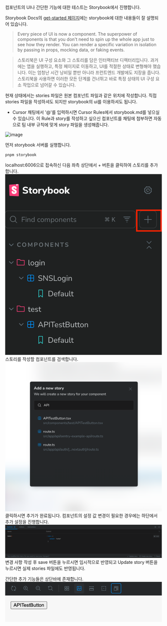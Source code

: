 컴포넌트의 UI나 간단한 기능에 대한 테스트는 Storybook에서 진행합니다.

Storybook Docs의 [get-started 페이지](https://storybook.js.org/docs/get-started/why-storybook)에는 storybook에 대한 내용들이 잘 설명되어 있습니다.
> Every piece of UI is now a component. The superpower of components is that you don't need to spin up the whole app just to see how they render. You can render a specific variation in isolation by passing in props, mocking data, or faking events.

> 스토리북은 UI 구성 요소와 그 스토리를 담은 인터랙티브 디렉터리입니다. 과거에는 앱을 실행하고, 특정 페이지로 이동하고, UI를 적절한 상태로 변형해야 했습니다. 이는 엄청난 시간 낭비일 뿐만 아니라 프런트엔드 개발에도 지장을 줍니다. 스토리북을 사용하면 이러한 모든 단계를 건너뛰고 바로 특정 상태의 UI 구성 요소 작업으로 넘어갈 수 있습니다.

현재 상태에서는 stories 파일은 원본 컴포넌트 파일과 같은 위치에 작성합니다. 직접 stories 파일을 작성하셔도 되지만 storybook의 ui를 이용하셔도 됩니다.
* Cursor 채팅에서 '@'를 입력하시면 Cursor Rules에서 storybook.md를 넣으실 수 있습니다. 이 Rule과 story를 작성하고 싶으신 컴포넌트를 채팅에 첨부하면 자동으로 팀 내부 규칙에 맞게 story 파일을 생성해줍니다.
<img width="797" height="150" alt="image" src="https://github.com/user-attachments/assets/dc4a6304-9ea4-4cfd-b70c-243893935898" />


먼저 storybook 서버를 실행합니다.
``` zsh
pnpm storybook
```
localhost:6006으로 접속하신 다음 좌측 상단에서 + 버튼을 클릭하여 스토리를 추가합니다.
![image](uploads/5c0ea5da335253a2589552791a98c0ef/image.png)  
스토리를 작성할 컴포넌트를 검색합니다.
![image](uploads/e8c8d0fe2626e175041d359839ab35e1/image.png)  
클릭하시면 추가가 완료됩니다. 컴포넌트의 설정 값 변경이 필요한 경우에는 하단에서 추가 설정을 진행합니다.  
![image](uploads/cf1a383392721ff226adf30d211e77d8/image.png)  
변경 사항 작성 후 save 버튼을 누르시면 임시적으로 반영되고 Update story 버튼을 누르시면 실제 stories 파일에도 반영됩니다.

간단한 추가 기능들은 상단바에 존재합니다.  
![image](uploads/374516a9d01c8c85747bf772ed54ee3d/image.png)

